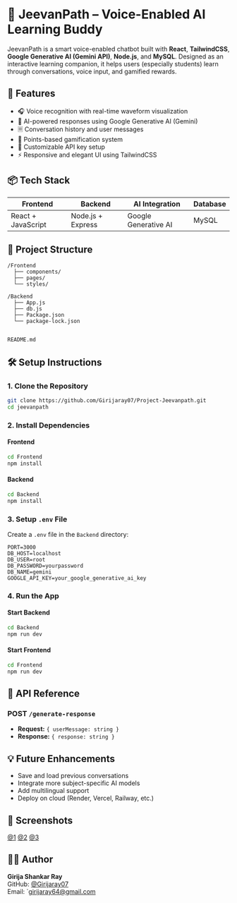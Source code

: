 # 🧠 JeevanPath – Voice-Enabled AI Learning Buddy

JeevanPath is a smart voice-enabled chatbot built with **React**, **TailwindCSS**, **Google Generative AI (Gemini API)**, **Node.js**, and **MySQL**. Designed as an interactive learning companion, it helps users (especially students) learn through conversations, voice input, and gamified rewards.

## 🚀 Features

- 🎧 Voice recognition with real-time waveform visualization  
- 🤖 AI-powered responses using Google Generative AI (Gemini)  
- 🗏️ Conversation history and user messages  
- 🎯 Points-based gamification system  
- 🔐 Customizable API key setup  
- ⚡ Responsive and elegant UI using TailwindCSS  

## 📦 Tech Stack

| Frontend           | Backend          | AI Integration          | Database |
|--------------------|------------------|-------------------------|----------|
| React + JavaScript | Node.js + Express| Google Generative AI    | MySQL    |

## 📁 Project Structure

```
/Frontend
  ├── components/
  ├── pages/
  └── styles/

/Backend
  ├── App.js
  ├── db.js
  ├── Package.json
  └── package-lock.json


README.md
```

## 🛠️ Setup Instructions

### 1. Clone the Repository
```bash
git clone https://github.com/Girijaray07/Project-Jeevanpath.git
cd jeevanpath
```

### 2. Install Dependencies

#### Frontend
```bash
cd Frontend
npm install
```

#### Backend
```bash
cd Backend
npm install
```

### 3. Setup `.env` File

Create a `.env` file in the `Backend` directory:

```env
PORT=3000
DB_HOST=localhost
DB_USER=root
DB_PASSWORD=yourpassword
DB_NAME=gemini
GOOGLE_API_KEY=your_google_generative_ai_key
```

### 4. Run the App

#### Start Backend
```bash
cd Backend
npm run dev
```

#### Start Frontend
```bash
cd Frontend
npm run dev
```

## 🔐 API Reference

### POST `/generate-response`
- **Request:** `{ userMessage: string }`
- **Response:** `{ response: string }`

## 💡 Future Enhancements

- Save and load previous conversations  
- Integrate more subject-specific AI models  
- Add multilingual support  
- Deploy on cloud (Render, Vercel, Railway, etc.)  

## 📸 Screenshots
[@1](./Images/homePage.png) 
[@2](./Images/chatBot(without%20Voice).png) 
[@3](./Images/chatBot(with%20Voice).png) 

## 🧑‍💻 Author

**Girija Shankar Ray**  
GitHub: [@Girijaray07](https://github.com/Girijaray07)  
Email: `girijaray64@gmail.com